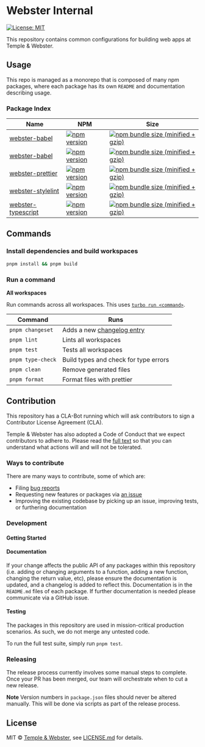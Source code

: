 # Webster Internal

[![License: MIT](https://img.shields.io/badge/License-MIT-green.svg)](LICENSE.md)

This repository contains common configurations for building web apps at Temple & Webster.

## Usage

This repo is managed as a monorepo that is composed of many npm packages, where each package has its own `README` and documentation describing usage.

### Package Index

| Name                                                | NPM                                                                                                                                        | Size                                                                                                                                                                                             |
| --------------------------------------------------- | ------------------------------------------------------------------------------------------------------------------------------------------ | ------------------------------------------------------------------------------------------------------------------------------------------------------------------------------------------------ |
| [webster-babel](packages/webster-babel) | [![npm version](https://badge.fury.io/js/@tpw%2Fwebster-babel.svg)](https://badge.fury.io/js/@tpw%2Fwebster-babel) | [![npm bundle size (minified + gzip)](https://img.shields.io/bundlephobia/minzip/@tpw/webster-babel.svg)](https://img.shields.io/bundlephobia/minzip/@tpw/webser-babel.svg) |
| [webster-babel](packages/webster-postcss) | [![npm version](https://badge.fury.io/js/@tpw%2Fwebster-postcss.svg)](https://badge.fury.io/js/@tpw%2Fwebster-postcss) | [![npm bundle size (minified + gzip)](https://img.shields.io/bundlephobia/minzip/@tpw/webster-postcss.svg)](https://img.shields.io/bundlephobia/minzip/@tpw/webser-postcss.svg) |
| [webster-prettier](packages/webster-prettier) | [![npm version](https://badge.fury.io/js/@tpw%2Fwebster-prettier.svg)](https://badge.fury.io/js/@tpw%2Fwebster-prettier) | [![npm bundle size (minified + gzip)](https://img.shields.io/bundlephobia/minzip/@tpw/webster-prettier.svg)](https://img.shields.io/bundlephobia/minzip/@tpw/webser-prettier.svg) |
| [webster-stylelint](packages/webster-stylelint) | [![npm version](https://badge.fury.io/js/@tpw%2Fwebster-stylelint.svg)](https://badge.fury.io/js/@tpw%2Fwebster-stylelint) | [![npm bundle size (minified + gzip)](https://img.shields.io/bundlephobia/minzip/@tpw/webster-stylelint.svg)](https://img.shields.io/bundlephobia/minzip/@tpw/webser-stylelint.svg) |
| [webster-typescript](packages/webster-typescript) | [![npm version](https://badge.fury.io/js/@tpw%2Fwebster-typescript.svg)](https://badge.fury.io/js/@tpw%2Fwebster-typescript) | [![npm bundle size (minified + gzip)](https://img.shields.io/bundlephobia/minzip/@tpw/webster-typescript.svg)](https://img.shields.io/bundlephobia/minzip/@tpw/webster-typescript.svg) |

## Commands

### Install dependencies and build workspaces

```sh
pnpm install && pnpm build
```

### Run a command

**All workspaces**

Run commands across all workspaces. This uses [`turbo run <command>`](https://turborepo.org/docs/reference/command-line-reference#turbo-run-task).

| Command           | Runs                                                                                                                  |
| ----------------- | --------------------------------------------------------------------------------------------------------------------- |
| `pnpm changeset`  | Adds a new [changelog entry](https://github.com/templeandwebster/webster-internal/blob/main/.github/CONTRIBUTING.md#adding-a-changeset) |
| `pnpm lint`       | Lints all workspaces                                                                                                  |
| `pnpm test`       | Tests all workspaces                                                                                                  |
| `pnpm type-check` | Build types and check for type errors                                                                                 |
| `pnpm clean`      | Remove generated files                                                                                                |
| `pnpm format`     | Format files with prettier                                                                                            |

## Contribution

This repository has a CLA-Bot running which will ask contributors to sign a Contributor License Agreement (CLA).

Temple & Webster has also adopted a Code of Conduct that we expect contributors to adhere to. Please read the [full text](./CODE_OF_CONDUCT.md) so that you can understand what actions will and will not be tolerated.

### Ways to contribute

There are many ways to contribute, some of which are:

- Filing [bug reports](https://github.com/templeandwebster/webster-internal/issues/new?template=BUG_REPORT.md)
- Requesting new features or packages via [an issue](https://github.com/templeandwebster/webster-internal/issues/new/choose)
- Improving the existing codebase by picking up an issue, improving tests, or furthering documentation

### Development

#### Getting Started

#### Documentation

If your change affects the public API of any packages within this repository (i.e. adding or changing arguments to a function, adding a new function, changing the return value, etc), please ensure the documentation is updated, and a changelog is added to reflect this. Documentation is in the `README.md` files of each package. If further documentation is needed please communicate via a GitHub issue.

#### Testing

The packages in this repository are used in mission-critical production scenarios. As such, we do not merge any untested code.

To run the full test suite, simply run `pnpm test`.

### Releasing

The release process currently involves some manual steps to complete. Once your PR has been merged, our team will orchestrate when to cut a new release.

**Note** Version numbers in `package.json` files should never be altered manually. This will be done via scripts as part of the release process.

## License

MIT &copy; [Temple & Webster](https://templeandwebster.com.au/), see [LICENSE.md](LICENSE.md) for details.
